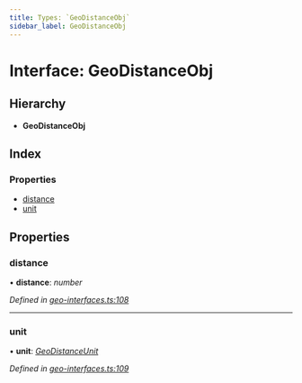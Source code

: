 ```yaml
---
title: Types: `GeoDistanceObj`
sidebar_label: GeoDistanceObj
---
```


# Interface: GeoDistanceObj

## Hierarchy

* **GeoDistanceObj**

## Index

### Properties

* [distance](geodistanceobj.md#distance)
* [unit](geodistanceobj.md#unit)

## Properties

###  distance

• **distance**: *number*

*Defined in [geo-interfaces.ts:108](https://github.com/terascope/teraslice/blob/653cf7530/packages/types/src/geo-interfaces.ts#L108)*

___

###  unit

• **unit**: *[GeoDistanceUnit](../overview.md#geodistanceunit)*

*Defined in [geo-interfaces.ts:109](https://github.com/terascope/teraslice/blob/653cf7530/packages/types/src/geo-interfaces.ts#L109)*
